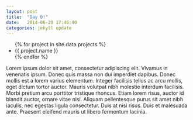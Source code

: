 ```yaml
---
layout: post
title:  "Day 0!"
date:   2014-06-20 17:46:40
categories: jekyll update
---
```

<ul>
{% for project in site.data.projects %}
  <li>
   {{ project.name }}
  </li>
{% endfor %}
</ul>

Lorem ipsum dolor sit amet, consectetur adipiscing elit. Vivamus in venenatis ipsum. Donec quis massa non dui imperdiet dapibus. Donec mollis est a lorem varius elementum. Integer facilisis tellus ac arcu mollis, eget dictum tortor auctor. Mauris volutpat nibh molestie interdum facilisis. Morbi pretium arcu porttitor tristique rhoncus. Etiam lorem risus, auctor id blandit auctor, ornare vitae nisl. Aliquam pellentesque purus sit amet nibh iaculis, nec egestas ligula consectetur. Duis at nisi risus. Duis et malesuada ante. Praesent eleifend mauris ut libero fermentum lacinia.
